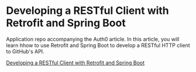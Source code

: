 # Developing a RESTful Client with Retrofit and Spring Boot

Application repo accompanying the Auth0 article. In this article, you will learn hhow to use Retrofit and Spring Boot to
develop a RESTful HTTP client to GitHub's API.

[Developing a RESTful Client with Retrofit and Spring Boot](https://auth0.com/blog/developing-a-restful-client-with-retrofit-and-spring-boot/)
